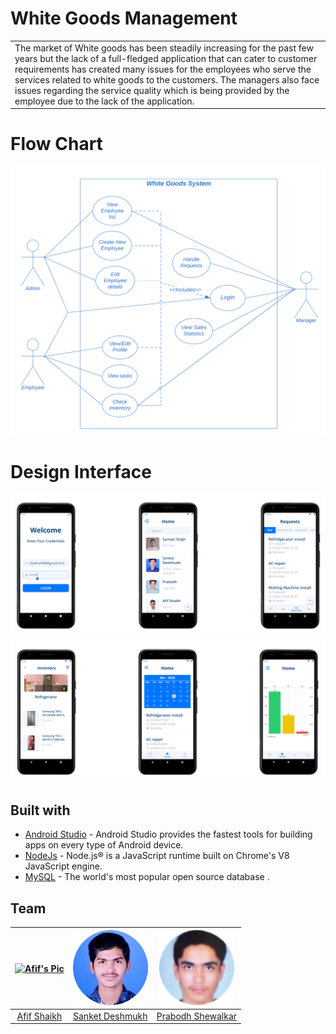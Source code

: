 # White Goods Management

<table>
<tr>
<td>
  The market of White goods has been steadily increasing for the past few years but the lack of a full-fledged application that can cater to customer requirements has created many issues for the employees who serve the services related to white goods to the customers. The managers also face issues regarding the service quality which is being provided by the employee due to the lack of the application.
</td>
</tr>
</table>

# Flow Chart
![Flow](https://github.com/Tri-coders/white-goods/blob/master/Project/AAD%20Use%20Case%20Diagram.png)

# Design Interface
![Design](https://github.com/Tri-coders/white-goods/blob/master/Project/Screenshot%202020-12-19%20155525.png)
![Design](https://github.com/Tri-coders/white-goods/blob/master/Project/Screenshot%202020-12-19%20155535.png)

## Built with 

- [Android Studio](https://developer.android.com/studio) - Android Studio provides the fastest tools for building apps on every type of Android device.
- [NodeJs](https://nodejs.org/en/) - Node.js® is a JavaScript runtime built on Chrome's V8 JavaScript engine.
- [MySQL](https://www.mysql.com) - The world's most popular open source database .

## Team

[<img src="https://i.imgur.com/SeSznJA.png" alt="Afif's Pic" width="120">](https://afif79.github.io/) | [<img src="https://raw.githubusercontent.com/CSI-DBIT/CSI-ManagementSystem/master/Android/app/src/main/res/drawable/sanket.png" alt="Sanket's Pic" width="120">](https://github.com/sanket1305)|[<img src="https://github.com/Tri-coders/white-goods/blob/master/Project/circle-cropped.png" alt="Prabodh's Pic" width="120">](https://github.com/Prabodh12)
|:---:|:---:|:---:|
[Afif Shaikh](https://github.com/afif79)|[Sanket Deshmukh](https://github.com/sanket1305) |[Prabodh Shewalkar](https://github.com/Prabodh12) |
